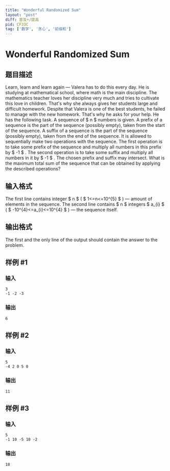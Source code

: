 ```yaml
---
title: "Wonderful Randomized Sum"
layout: "post"
diff: 普及+/提高
pid: CF33C
tag: ['数学', '贪心', '前缀和']
---
```


# Wonderful Randomized Sum

## 题目描述

Learn, learn and learn again — Valera has to do this every day. He is studying at mathematical school, where math is the main discipline. The mathematics teacher loves her discipline very much and tries to cultivate this love in children. That's why she always gives her students large and difficult homework. Despite that Valera is one of the best students, he failed to manage with the new homework. That's why he asks for your help. He has the following task. A sequence of $ n $ numbers is given. A prefix of a sequence is the part of the sequence (possibly empty), taken from the start of the sequence. A suffix of a sequence is the part of the sequence (possibly empty), taken from the end of the sequence. It is allowed to sequentially make two operations with the sequence. The first operation is to take some prefix of the sequence and multiply all numbers in this prefix by $ -1 $ . The second operation is to take some suffix and multiply all numbers in it by $ -1 $ . The chosen prefix and suffix may intersect. What is the maximum total sum of the sequence that can be obtained by applying the described operations?

## 输入格式

The first line contains integer $ n $ ( $ 1<=n<=10^{5} $ ) — amount of elements in the sequence. The second line contains $ n $ integers $ a_{i} $ ( $ -10^{4}<=a_{i}<=10^{4} $ ) — the sequence itself.

## 输出格式

The first and the only line of the output should contain the answer to the problem.

## 样例 #1

### 输入

```
3
-1 -2 -3

```

### 输出

```
6

```

## 样例 #2

### 输入

```
5
-4 2 0 5 0

```

### 输出

```
11

```

## 样例 #3

### 输入

```
5
-1 10 -5 10 -2

```

### 输出

```
18

```

